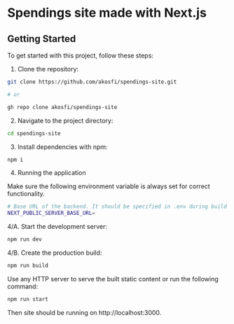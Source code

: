 # Spendings site made with Next.js

## Getting Started

To get started with this project, follow these steps:

1. Clone the repository:

```bash
git clone https://github.com/akosfi/spendings-site.git

# or

gh repo clone akosfi/spendings-site
```

2. Navigate to the project directory:

```bash
cd spendings-site
```

3. Install dependencies with npm:

```bash
npm i
```

4. Running the application

Make sure the following environment variable is always set for correct functionality.

```bash
# Base URL of the backend. It should be specified in .env during build in order to have a working build.
NEXT_PUBLIC_SERVER_BASE_URL=
```

4/A. Start the development server:

```bash
npm run dev
```

4/B. Create the production build:

```bash
npm run build
```

Use any HTTP server to serve the built static content or run the following command:

```bash
npm run start
```

Then site should be running on http://localhost:3000.
